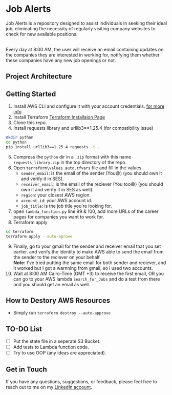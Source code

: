 # Job Alerts
Job Alerts is a repository designed to assist individuals in seeking their ideal job, eliminating the necessity of regularly visiting company websites to check for new available positions.<br><br>

Every day at 8:00 AM, the user will receive an email containing updates on the companies they are interested in working for, notifying them whether these companies have any new job openings or not.

## Project Architecture



## Getting Started
1. Install AWS CLI and configure it with your account credentials. [for more info](https://docs.aws.amazon.com/cli/latest/userguide/getting-started-install.html)
2. Install Terraform [Terraform Installaion Page](https://developer.hashicorp.com/terraform/tutorials/aws-get-started/install-cli)
3. Clone this repo.
4. Install requests library and urllib3==1.25.4 (for compatibility issue)
```sh
mkdir python
cd python
pip install urllib3==1.25.4 requests -t .
```
5. Compress the `python` dir in a `.zip` format with this name `requests_library.zip` in the top directory of the repo.
6. Open `terraform\values.auto.tfvars` file and fill in the values
    - `sender_email`: is the email of the sender (You😄) (you should own it and verify it in SES).
    - `receiver_email`: is the email of the reciever (You too😄) (you should own it and verify it in SES as well).
    - `region`: your closest AWS region.
    - `account_id`: your AWS account id.
    - `job_title`: is the job title you're looking for.
7. open `lambda_function.py` line 99 & 100, add more URLs of the career pages for companies you want to work for.
8. Terraform apply
```sh
cd terraform
terraform apply --auto-aprove  
```
9. Finally, go to your gmail for the sender and receiver email that you set earlier. and verify the identity to make AWS able to send the email from the sender to the reciever on your behalf.<br>
**Note:** I've tried putting the same email for both sender and reciever, and it worked but I got a warnning from gmail, so i used two accounts.
10. Wait at 8:00 AM Cairo-Time (GMT +3) to receive the first email, OR you can go to your AWS lambda `Search_for_Jobs` and do a test from there and you should get an email as well.

## How to Destory AWS Resources
- Simply run `terraform destroy --auto-approve`

## TO-DO List
- [ ] Put the state file in a seperate S3 Bucket.
- [ ] Add tests to Lambda function code.
- [ ] Try to use OOP (any ideas are appreciated).

## Get in Touch
If you have any questions, suggestions, or feedback, please feel free to reach out to me on my [LinkedIn account](https://www.linkedin.com/in/abdassalam-ahmad/).


